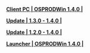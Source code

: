 **[Client PC | OSPRODWin 1.4.0 |  ](https://autopatchos.starrails.com/client/download/20230926143436_SlNTPYWin037OJmV/StarRail_1.4.0.zip)**

**[Update | 1.3.0 - 1.4.0 | ](https://autopatchos.starrails.com/client/hkrpg_global/35/game_1.3.0_1.4.0_hdiff_anBAclTh9gfx7Lu6.zip)**

**[Update | 1.2.0 - 1.4.0 | ](https://autopatchos.starrails.com/client/hkrpg_global/35/game_1.2.0_1.4.0_hdiff_M6uocCepODd3Ba4F.zip)**

**[Launcher | OSPRODWin 1.4.0 |  ](https://download-porter.hoyoverse.com/download-porter/2023/10/07/HSR_official_setup.exe)**

